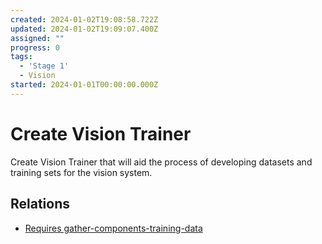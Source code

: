 ```yaml
---
created: 2024-01-02T19:08:58.722Z
updated: 2024-01-02T19:09:07.400Z
assigned: ""
progress: 0
tags:
  - 'Stage 1'
  - Vision
started: 2024-01-01T00:00:00.000Z
---
```


# Create Vision Trainer

Create Vision Trainer that will aid the process of developing datasets and training sets for the vision system.

## Relations

- [Requires gather-components-training-data](gather-components-training-data.md)
